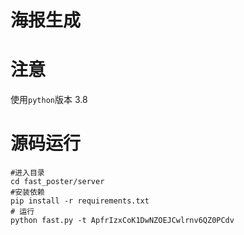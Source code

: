 # 海报生成

# 注意
使用`python`版本 3.8

# 源码运行

```
#进入目录
cd fast_poster/server 
#安装依赖
pip install -r requirements.txt
# 运行
python fast.py -t ApfrIzxCoK1DwNZOEJCwlrnv6QZ0PCdv
```
